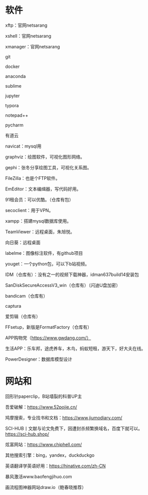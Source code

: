 # 软件

xftp：官网netsarang

xshell：官网netsarang

xmanager：官网netsarang

git

docker

anaconda

sublime

jupyter

typora

notepad++

pycharm

有道云

navicat：mysql用

graphviz：绘图软件，可视化图形网络。

gephi：张冬分享绘图工具，可视化关系图。

FileZilla：也是个FTP软件。

EmEditor：文本编缉器，写代码好用。

91租会员：可以优酷。（仓库有包）

secoclient：用于VPN。

xampp：搭建mysql数据库使用。

TeamViewer：远程桌面，朱旭悦。

向日葵：远程桌面

labelme：图像标注软件，有github项目

youget：一个python包，可以下b站视频。

IDM（仓库有）：没有之一的视频下载神器，idman637build14安装包

SanDiskSecureAccessV3_win（仓库有）（闪迪U盘加密）

bandicam（仓库有）

captura

爱剪辑（仓库有）

FFsetup，新版是FormatFactory（仓库有）

APP购物党（https://www.gwdang.com/）

生活APP：乐车邦，途虎养车，木鸟，蚂蚁短租，游天下，好大夫在线。

PowerDesigner：数据库模型设计





# 网站和

回形针paperclip，B站墙裂的科普UP主

吾爱破解：https://www.52pojie.cn/

鸠摩搜索，专业找书和文档：https://www.jiumodiary.com/

SCI-HUB丨文献与论文免费下，因遭封杀频繁换域名，百度下就可以。https://sci-hub.shop/

炫富网站：https://www.chiphell.com/

其他搜索引擎：bing，yandex，duckduckgo

英语翻译学英语好用：https://hinative.com/zh-CN

暴风激活www.baofengjihuo.com

画流程图神器网站draw.io（鲍春晓推荐）









